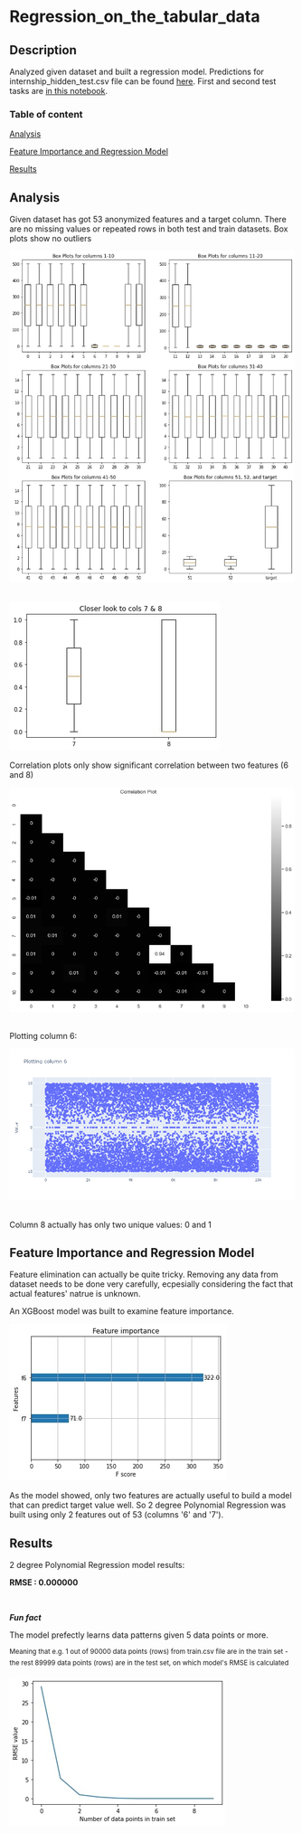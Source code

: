 # Regression_on_the_tabular_data
## Description
Analyzed given dataset and built a regression model. Predictions for internship_hidden_test.csv file can be found [here](test_with_predicted_target.csv).
First and second test tasks are [in this notebook](Tasks_1_and_2/Quantum_DS_Test_Tasks(1-2).ipynb).
&nbsp;

### Table of content
[Analysis](#analysis)
&nbsp;

[Feature Importance and Regression Model](#feature-importance-and-regression-model)
&nbsp;

[Results](#results)

## Analysis
Given dataset has got 53 anonymized features and a target column. There are no missing values or repeated rows in both test and train datasets. Box plots show no outliers
&nbsp;

![box plots](Images/box_plots1.jpg)
&nbsp;

![box plots](Images/box_plots2.jpg)
&nbsp;

Correlation plots only show significant correlation between two features (6 and 8)
&nbsp;

![correlation plot](Images/correlation.png)
&nbsp;

Plotting column 6:
&nbsp;

![col 6 plot](Images/col_6.png)
&nbsp;

Column 8 actually has only two unique values: 0 and 1 

## Feature Importance and Regression Model
Feature elimination can actually be quite tricky. Removing any data from dataset needs to be done very carefully, ecpesially considering the fact that actual features' natrue is unknown.
&nbsp;

An XGBoost model was built to examine feature importance. 
&nbsp;

![feature importance](Images/feature_importance.jpg)
&nbsp;

As the model showed, only two features are actually useful to build a model that can predict target value well. So 2 degree Polynomial Regression was built using only  2 features out of 53 (columns '6' and '7').
## Results
2 degree Polynomial Regression model results:
&nbsp;

**RMSE :  0.000000**

&nbsp;

***Fun fact***
&nbsp;

The model prefectly learns data patterns given 5 data points or more.
&nbsp;

<sup>Meaning that e.g. 1 out of 90000 data points (rows) from train.csv file are in the train set - the rest 89999 data points (rows) are in the test set, on which model's RMSE is calculated</sup>
&nbsp;

![rmse](Images/rmse.jpg)
